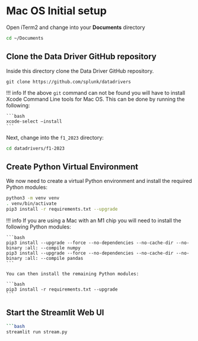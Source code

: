# Mac OS Initial setup

Open iTerm2 and change into your **Documents** directory

```bash
cd ~/Documents
```

## Clone the Data Driver GitHub repository

Inside this directory clone the Data Driver GitHub repository.

```git
git clone https://github.com/splunk/datadrivers
```

!!! info
    If the above `git` command can not be found you will have to install Xcode Command Line tools for Mac OS. This can be done by running the following:

    ```bash
    xcode-select –install
    ```

Next, change into the `f1_2023` directory:

```bash
cd datadrivers/f1-2023
```

## Create Python Virtual Environment

We now need to create a virtual Python environment and install the required Python modules:

```bash
python3 -m venv venv
. venv/bin/activate
pip3 install -r requirements.txt --upgrade
```

!!! info
    If you are using a Mac with an M1 chip you will need to install the following Python modules:

    ```bash
    pip3 install --upgrade --force --no-dependencies --no-cache-dir --no-binary :all: --compile numpy
    pip3 install --upgrade --force --no-dependencies --no-cache-dir --no-binary :all: --compile pandas
    ```

    You can then install the remaining Python modules:

    ```bash
    pip3 install -r requirements.txt --upgrade
    ```

## Start the Streamlit Web UI

```bash
```bash
streamlit run stream.py
```
